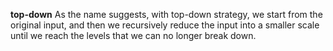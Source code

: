 **top-down**
As the name suggests, with top-down strategy, we start from the original input, and then we recursively reduce the input into a smaller scale until we reach the levels that we can no longer break down.